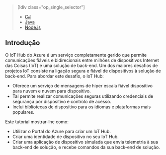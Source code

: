 > [!div class="op_single_selector"]
> * [C#](../articles/iot-hub/iot-hub-csharp-csharp-getstarted.md)
> * [Java](../articles/iot-hub/iot-hub-java-java-getstarted.md)
> * [Node.js](../articles/iot-hub/iot-hub-node-node-getstarted.md)
> 
> 

## <a name="introduction"></a>Introdução
O IoT Hub do Azure é um serviço completamente gerido que permite comunicações fiáveis e bidirecionais entre milhões de dispositivos Internet das Coisas (IoT) e uma solução de back-end. Um dos maiores desafios de projetos IoT consiste na ligação segura e fiável de dispositivos à solução de back-end. Para abordar este desafio, o IoT Hub:

* Oferece um serviço de mensagens de hiper escala fiável dispositivo para nuvem e nuvem para dispositivo.
* Tal permite realizar comunicações seguras utilizando credenciais de segurança por dispositivo e controlo de acesso.
* Inclui bibliotecas de dispositivo para os idiomas e plataformas mais populares.

Este tutorial mostrar-lhe como:

* Utilizar o Portal do Azure para criar um IoT Hub.
* Criar uma identidade de dispositivo no seu IoT Hub.
* Criar uma aplicação de dispositivo simulada que envia telemetria à sua back-end de solução, e recebe comandos da sua back-end de solução.



<!--HONumber=Dec16_HO1-->


